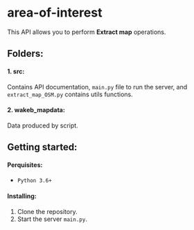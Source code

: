 # area-of-interest
This API allows you to perform **Extract map** operations.

## Folders:
#### 1. src: 
Contains API documentation, `main.py` file to run the server, and `extract_map_OSM.py` contains utils functions.
#### 2. wakeb_mapdata: 
Data produced by script.

## Getting started:
#### Perquisites:
- `Python 3.6+`

#### Installing:
1. Clone the repository.
3. Start the server `main.py`.